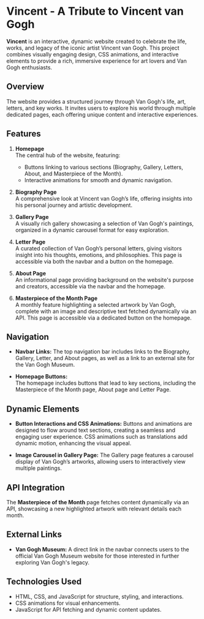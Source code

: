 # Vincent - A Tribute to Vincent van Gogh

**Vincent** is an interactive, dynamic website created to celebrate the life, works, and legacy of the iconic artist Vincent van Gogh. This project combines visually engaging design, CSS animations, and interactive elements to provide a rich, immersive experience for art lovers and Van Gogh enthusiasts.

## Overview
The website provides a structured journey through Van Gogh's life, art, letters, and key works. It invites users to explore his world through multiple dedicated pages, each offering unique content and interactive experiences.

## Features
1. **Homepage**  
   The central hub of the website, featuring:
   - Buttons linking to various sections (Biography, Gallery, Letters, About, and Masterpiece of the Month).
   - Interactive animations for smooth and dynamic navigation.
   
2. **Biography Page**  
   A comprehensive look at Vincent van Gogh’s life, offering insights into his personal journey and artistic development.
   
3. **Gallery Page**  
   A visually rich gallery showcasing a selection of Van Gogh's paintings, organized in a dynamic carousel format for easy exploration.
   
4. **Letter Page**  
   A curated collection of Van Gogh’s personal letters, giving visitors insight into his thoughts, emotions, and philosophies. This page is accessible via both the navbar and a button on the homepage.
   
5. **About Page**  
   An informational page providing background on the website's purpose and creators, accessible via the navbar and the homepage.
   
6. **Masterpiece of the Month Page**  
   A monthly feature highlighting a selected artwork by Van Gogh, complete with an image and descriptive text fetched dynamically via an API. This page is accessible via a dedicated button on the homepage.

## Navigation
- **Navbar Links:** The top navigation bar includes links to the Biography, Gallery, Letter, and About pages, as well as a link to an external site for the Van Gogh Museum.
  
- **Homepage Buttons:**  
  The homepage includes buttons that lead to key sections, including the Masterpiece of the Month page, About page and Letter Page.

## Dynamic Elements
- **Button Interactions and CSS Animations:** Buttons and animations are designed to flow around text sections, creating a seamless and engaging user experience. CSS animations such as translations add dynamic motion, enhancing the visual appeal.

- **Image Carousel in Gallery Page:** The Gallery page features a carousel display of Van Gogh’s artworks, allowing users to interactively view multiple paintings.

## API Integration
The **Masterpiece of the Month** page fetches content dynamically via an API, showcasing a new highlighted artwork with relevant details each month.

## External Links
- **Van Gogh Museum:** A direct link in the navbar connects users to the official Van Gogh Museum website for those interested in further exploring Van Gogh's legacy.

## Technologies Used
- HTML, CSS, and JavaScript for structure, styling, and interactions.
- CSS animations for visual enhancements.
- JavaScript for API fetching and dynamic content updates.